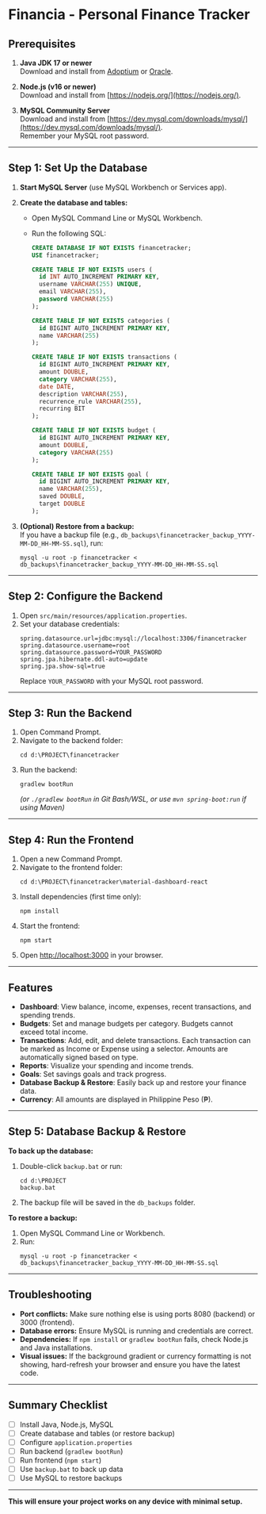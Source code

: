 # Financia - Personal Finance Tracker

## Prerequisites

1. **Java JDK 17 or newer**  
   Download and install from [Adoptium](https://adoptium.net/) or [Oracle](https://www.oracle.com/java/technologies/downloads/).

2. **Node.js (v16 or newer)**  
   Download and install from [https://nodejs.org/](https://nodejs.org/).

3. **MySQL Community Server**  
   Download and install from [https://dev.mysql.com/downloads/mysql/](https://dev.mysql.com/downloads/mysql/).  
   Remember your MySQL root password.

---

## Step 1: Set Up the Database

1. **Start MySQL Server** (use MySQL Workbench or Services app).

2. **Create the database and tables:**
   - Open MySQL Command Line or MySQL Workbench.
   - Run the following SQL:

     ```sql
     CREATE DATABASE IF NOT EXISTS financetracker;
     USE financetracker;

     CREATE TABLE IF NOT EXISTS users (
       id INT AUTO_INCREMENT PRIMARY KEY,
       username VARCHAR(255) UNIQUE,
       email VARCHAR(255),
       password VARCHAR(255)
     );

     CREATE TABLE IF NOT EXISTS categories (
       id BIGINT AUTO_INCREMENT PRIMARY KEY,
       name VARCHAR(255)
     );

     CREATE TABLE IF NOT EXISTS transactions (
       id BIGINT AUTO_INCREMENT PRIMARY KEY,
       amount DOUBLE,
       category VARCHAR(255),
       date DATE,
       description VARCHAR(255),
       recurrence_rule VARCHAR(255),
       recurring BIT
     );

     CREATE TABLE IF NOT EXISTS budget (
       id BIGINT AUTO_INCREMENT PRIMARY KEY,
       amount DOUBLE,
       category VARCHAR(255)
     );

     CREATE TABLE IF NOT EXISTS goal (
       id BIGINT AUTO_INCREMENT PRIMARY KEY,
       name VARCHAR(255),
       saved DOUBLE,
       target DOUBLE
     );
     ```

3. **(Optional) Restore from a backup:**  
   If you have a backup file (e.g., `db_backups\financetracker_backup_YYYY-MM-DD_HH-MM-SS.sql`), run:
   ```
   mysql -u root -p financetracker < db_backups\financetracker_backup_YYYY-MM-DD_HH-MM-SS.sql
   ```

---

## Step 2: Configure the Backend

1. Open `src/main/resources/application.properties`.
2. Set your database credentials:
   ```
   spring.datasource.url=jdbc:mysql://localhost:3306/financetracker
   spring.datasource.username=root
   spring.datasource.password=YOUR_PASSWORD
   spring.jpa.hibernate.ddl-auto=update
   spring.jpa.show-sql=true
   ```
   Replace `YOUR_PASSWORD` with your MySQL root password.

---

## Step 3: Run the Backend

1. Open Command Prompt.
2. Navigate to the backend folder:
   ```
   cd d:\PROJECT\financetracker
   ```
3. Run the backend:
   ```
   gradlew bootRun
   ```
   *(or `./gradlew bootRun` in Git Bash/WSL, or use `mvn spring-boot:run` if using Maven)*

---

## Step 4: Run the Frontend

1. Open a new Command Prompt.
2. Navigate to the frontend folder:
   ```
   cd d:\PROJECT\financetracker\material-dashboard-react
   ```
3. Install dependencies (first time only):
   ```
   npm install
   ```
4. Start the frontend:
   ```
   npm start
   ```
5. Open [http://localhost:3000](http://localhost:3000) in your browser.

---

## Features

- **Dashboard**: View balance, income, expenses, recent transactions, and spending trends.
- **Budgets**: Set and manage budgets per category. Budgets cannot exceed total income.
- **Transactions**: Add, edit, and delete transactions. Each transaction can be marked as Income or Expense using a selector. Amounts are automatically signed based on type.
- **Reports**: Visualize your spending and income trends.
- **Goals**: Set savings goals and track progress.
- **Database Backup & Restore**: Easily back up and restore your finance data.
- **Currency**: All amounts are displayed in Philippine Peso (₱).

---

## Step 5: Database Backup & Restore

**To back up the database:**
1. Double-click `backup.bat` or run:
   ```
   cd d:\PROJECT
   backup.bat
   ```
2. The backup file will be saved in the `db_backups` folder.

**To restore a backup:**
1. Open MySQL Command Line or Workbench.
2. Run:
   ```
   mysql -u root -p financetracker < db_backups\financetracker_backup_YYYY-MM-DD_HH-MM-SS.sql
   ```

---

## Troubleshooting

- **Port conflicts:** Make sure nothing else is using ports 8080 (backend) or 3000 (frontend).
- **Database errors:** Ensure MySQL is running and credentials are correct.
- **Dependencies:** If `npm install` or `gradlew bootRun` fails, check Node.js and Java installations.
- **Visual issues:** If the background gradient or currency formatting is not showing, hard-refresh your browser and ensure you have the latest code.

---

## Summary Checklist

- [ ] Install Java, Node.js, MySQL
- [ ] Create database and tables (or restore backup)
- [ ] Configure `application.properties`
- [ ] Run backend (`gradlew bootRun`)
- [ ] Run frontend (`npm start`)
- [ ] Use `backup.bat` to back up data
- [ ] Use MySQL to restore backups

---

**This will ensure your project works on any device with minimal setup.**